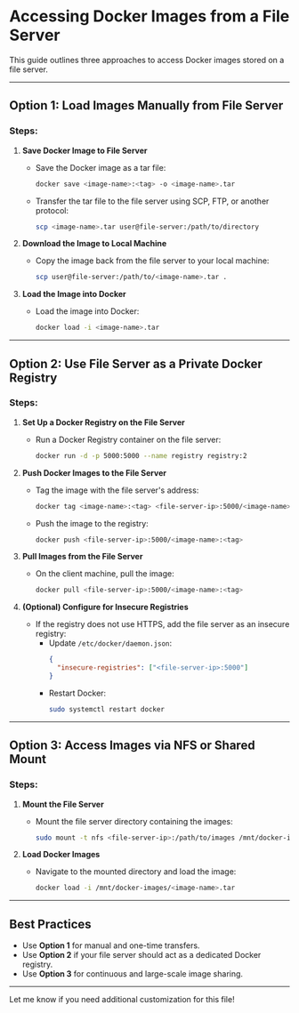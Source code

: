 # Accessing Docker Images from a File Server

This guide outlines three approaches to access Docker images stored on a file server.

---

## **Option 1: Load Images Manually from File Server**

### **Steps:**
1. **Save Docker Image to File Server**
   - Save the Docker image as a tar file:
     ```bash
     docker save <image-name>:<tag> -o <image-name>.tar
     ```
   - Transfer the tar file to the file server using SCP, FTP, or another protocol:
     ```bash
     scp <image-name>.tar user@file-server:/path/to/directory
     ```

2. **Download the Image to Local Machine**
   - Copy the image back from the file server to your local machine:
     ```bash
     scp user@file-server:/path/to/<image-name>.tar .
     ```

3. **Load the Image into Docker**
   - Load the image into Docker:
     ```bash
     docker load -i <image-name>.tar
     ```

---

## **Option 2: Use File Server as a Private Docker Registry**

### **Steps:**

1. **Set Up a Docker Registry on the File Server**
   - Run a Docker Registry container on the file server:
     ```bash
     docker run -d -p 5000:5000 --name registry registry:2
     ```

2. **Push Docker Images to the File Server**
   - Tag the image with the file server's address:
     ```bash
     docker tag <image-name>:<tag> <file-server-ip>:5000/<image-name>:<tag>
     ```
   - Push the image to the registry:
     ```bash
     docker push <file-server-ip>:5000/<image-name>:<tag>
     ```

3. **Pull Images from the File Server**
   - On the client machine, pull the image:
     ```bash
     docker pull <file-server-ip>:5000/<image-name>:<tag>
     ```

4. **(Optional) Configure for Insecure Registries**
   - If the registry does not use HTTPS, add the file server as an insecure registry:
     - Update `/etc/docker/daemon.json`:
       ```json
       {
         "insecure-registries": ["<file-server-ip>:5000"]
       }
       ```
     - Restart Docker:
       ```bash
       sudo systemctl restart docker
       ```

---

## **Option 3: Access Images via NFS or Shared Mount**

### **Steps:**

1. **Mount the File Server**
   - Mount the file server directory containing the images:
     ```bash
     sudo mount -t nfs <file-server-ip>:/path/to/images /mnt/docker-images
     ```

2. **Load Docker Images**
   - Navigate to the mounted directory and load the image:
     ```bash
     docker load -i /mnt/docker-images/<image-name>.tar
     ```

---

## **Best Practices**

- Use **Option 1** for manual and one-time transfers.
- Use **Option 2** if your file server should act as a dedicated Docker registry.
- Use **Option 3** for continuous and large-scale image sharing.

---

Let me know if you need additional customization for this file!
